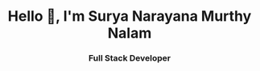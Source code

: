 <h1 align="center">Hello 👋, I'm Surya Narayana Murthy Nalam</h1>
<h3 align="center">Full Stack Developer</h3>
